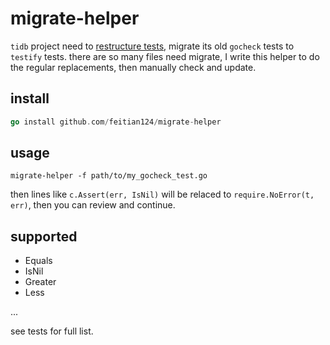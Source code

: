 # migrate-helper

`tidb` project need to [restructure tests](https://github.com/pingcap/tidb/issues/26022), migrate its old `gocheck` tests to 
`testify` tests. there are so many files need migrate, I write this helper to do the regular replacements, then
manually check and update.

## install

```go
go install github.com/feitian124/migrate-helper
```

## usage

```shell
migrate-helper -f path/to/my_gocheck_test.go
```

then lines like `c.Assert(err, IsNil)` will be relaced to `require.NoError(t, err)`, then you can review and continue.

## supported 

- Equals
- IsNil
- Greater
- Less

...

see tests for full list.
